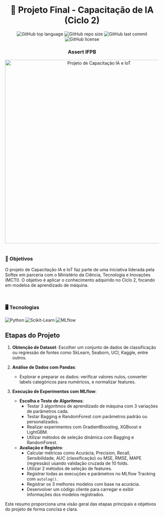 <h1 align="center">🏅 Projeto Final - Capacitação de IA (Ciclo 2)</h1>
<p align="center">
  <img alt="GitHub top language" src="https://img.shields.io/github/languages/top/username/your-repository-name?color=green">
  <img alt="GitHub repo size" src="https://img.shields.io/github/repo-size/username/your-repository-name?color=green">
  <img alt="GitHub last commit" src="https://img.shields.io/github/last-commit/username/your-repository-name?color=green">
  <img alt="GitHub license" src="https://img.shields.io/github/license/username/your-repository-name?color=green">
</p>
<div align="center">
  <h3 align="center">Assert IFPB</h3>
  <img src="https://github.com/user-attachments/assets/507f2d8a-e2e3-42a3-b309-fb28ac06aebb" alt="Projeto de Capacitação IA e IoT" height="600" width="600"><br>
</div>
<div style="display: inline_block" ><br>
    <h3>🎯 Objetivos</h3>
    <p>O projeto de Capacitação IA e IoT faz parte de uma iniciativa liderada pela Softex em parceria com o Ministério da Ciência, Tecnologia e Inovações (MCTI). O objetivo é aplicar o conhecimento adquirido no Ciclo 2, focando em modelos de aprendizado de máquina.</p>
</div>
<div style="display: inline_block" ><br>
    <h3>🖥️ Tecnologias </h3>
    <img alt="Python" src="https://img.shields.io/badge/Python-000000?style=for-the-badge&logo=python&logoColor=white">
    <img alt="Scikit-Learn" src="https://img.shields.io/badge/Scikit--Learn-000000?style=for-the-badge&logo=scikit-learn&logoColor=white">
    <img alt="MLflow" src="https://img.shields.io/badge/MLflow-000000?style=for-the-badge&logo=mlflow&logoColor=white">
</div>

## Etapas do Projeto

1. **Obtenção de Dataset**: Escolher um conjunto de dados de classificação ou regressão de fontes como SkLearn, Seaborn, UCI, Kaggle, entre outros.

2. **Análise de Dados com Pandas**:
   - Explorar e preparar os dados: verificar valores nulos, converter labels categóricos para numéricos, e normalizar features.

3. **Execução de Experimentos com MLflow**:
   - **Escolha e Teste de Algoritmos**:
     - Testar 3 algoritmos de aprendizado de máquina com 3 variações de parâmetros cada.
     - Testar Bagging e RandomForest com parâmetros padrão ou personalizados.
     - Realizar experimentos com GradientBoosting, XGBoost e LightGBM.
     - Utilizar métodos de seleção dinâmica com Bagging e RandomForest.
   - **Avaliação e Registro**:
     - Calcular métricas como Acurácia, Precision, Recall, Sensibilidade, AUC (classificação) ou MSE, RMSE, MAPE (regressão) usando validação cruzada de 10 folds.
     - Utilizar 2 métodos de seleção de features.
     - Registrar todas as execuções e parâmetros no MLflow Tracking com `autolog()`.
     - Registrar os 3 melhores modelos com base na acurácia.
     - Desenvolver um código cliente para carregar e exibir informações dos modelos registrados.

Este resumo proporciona uma visão geral das etapas principais e objetivos do projeto de forma concisa e clara.
